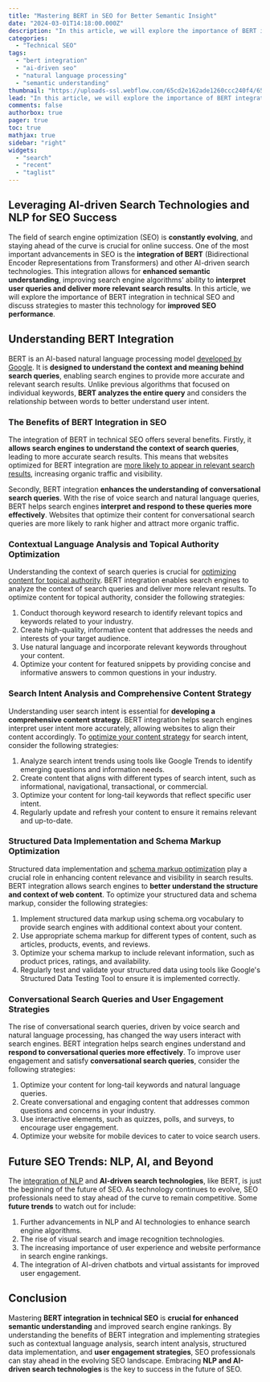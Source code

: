```yaml
---
title: "Mastering BERT in SEO for Better Semantic Insight"
date: "2024-03-01T14:18:00.000Z"
description: "In this article, we will explore the importance of BERT integration in technical SEO and discuss strategies to master this technology for improved SEO performance."
categories:
  - "Technical SEO"
tags:
  - "bert integration"
  - "ai-driven seo"
  - "natural language processing"
  - "semantic understanding"
thumbnail: "https://uploads-ssl.webflow.com/65cd2e162ade1260ccc240f4/65e1e3a231b62166c15aefb8_asset%2011.jpeg"
lead: "In this article, we will explore the importance of BERT integration in technical SEO and discuss strategies to master this technology for improved SEO performance."
comments: false
authorbox: true
pager: true
toc: true
mathjax: true
sidebar: "right"
widgets:
  - "search"
  - "recent"
  - "taglist"
---
```


Leveraging AI-driven Search Technologies and NLP for SEO Success
----------------------------------------------------------------

The field of search engine optimization (SEO) is **constantly evolving**, and staying ahead of the curve is crucial for online success. One of the most important advancements in SEO is the **integration of BERT** (Bidirectional Encoder Representations from Transformers) and other AI-driven search technologies. This integration allows for **enhanced semantic understanding**, improving search engine algorithms' ability to **interpret user queries and deliver more relevant search results**. In this article, we will explore the importance of BERT integration in technical SEO and discuss strategies to master this technology for **improved SEO performance**.

Understanding BERT Integration
------------------------------

BERT is an AI-based natural language processing model [developed by Google](https://blog.research.google/2018/11/open-sourcing-bert-state-of-art-pre.html). It is **designed to understand the context and meaning behind search queries**, enabling search engines to provide more accurate and relevant search results. Unlike previous algorithms that focused on individual keywords, **BERT analyzes the entire query** and considers the relationship between words to better understand user intent.

### The Benefits of BERT Integration in SEO

The integration of BERT in technical SEO offers several benefits. Firstly, it **allows search engines to understand the context of search queries**, leading to more accurate search results. This means that websites optimized for BERT integration are [more likely to appear in relevant search results](https://blog.emb.global/bert-for-semantic-search-results/), increasing organic traffic and visibility.

Secondly, BERT integration **enhances the understanding of conversational search queries**. With the rise of voice search and natural language queries, BERT helps search engines **interpret and respond to these queries more effectively**. Websites that optimize their content for conversational search queries are more likely to rank higher and attract more organic traffic.

### Contextual Language Analysis and Topical Authority Optimization

Understanding the context of search queries is crucial for [optimizing content for topical authority](https://www.serp-secrets.com/posts/optimizing-content-for-google-search-generative-experience). BERT integration enables search engines to analyze the context of search queries and deliver more relevant results. To optimize content for topical authority, consider the following strategies:

1. Conduct thorough keyword research to identify relevant topics and keywords related to your industry.
2. Create high-quality, informative content that addresses the needs and interests of your target audience.
3. Use natural language and incorporate relevant keywords throughout your content.
4. Optimize your content for featured snippets by providing concise and informative answers to common questions in your industry.

### Search Intent Analysis and Comprehensive Content Strategy

Understanding user search intent is essential for **developing a comprehensive content strategy**. BERT integration helps search engines interpret user intent more accurately, allowing websites to align their content accordingly. To [optimize your content strategy](https://www.serp-secrets.com/posts/how-to-use-lsi-keywords-in-seo) for search intent, consider the following strategies:

1. Analyze search intent trends using tools like Google Trends to identify emerging questions and information needs.
2. Create content that aligns with different types of search intent, such as informational, navigational, transactional, or commercial.
3. Optimize your content for long-tail keywords that reflect specific user intent.
4. Regularly update and refresh your content to ensure it remains relevant and up-to-date.

### Structured Data Implementation and Schema Markup Optimization

Structured data implementation and [schema markup optimization](https://developers.google.com/search/docs/appearance/structured-data/intro-structured-data) play a crucial role in enhancing content relevance and visibility in search results. BERT integration allows search engines to **better understand the structure and context of web content**. To optimize your structured data and schema markup, consider the following strategies:

1. Implement structured data markup using schema.org vocabulary to provide search engines with additional context about your content.
2. Use appropriate schema markup for different types of content, such as articles, products, events, and reviews.
3. Optimize your schema markup to include relevant information, such as product prices, ratings, and availability.
4. Regularly test and validate your structured data using tools like Google's Structured Data Testing Tool to ensure it is implemented correctly.

### Conversational Search Queries and User Engagement Strategies

The rise of conversational search queries, driven by voice search and natural language processing, has changed the way users interact with search engines. BERT integration helps search engines understand and **respond to conversational queries more effectively**. To improve user engagement and satisfy **conversational search queries**, consider the following strategies:

1. Optimize your content for long-tail keywords and natural language queries.
2. Create conversational and engaging content that addresses common questions and concerns in your industry.
3. Use interactive elements, such as quizzes, polls, and surveys, to encourage user engagement.
4. Optimize your website for mobile devices to cater to voice search users.

Future SEO Trends: NLP, AI, and Beyond
--------------------------------------

The [integration of NLP](https://www.serp-secrets.com/posts/the-future-of-seo-if-chatgpt-kills-search-engines) and **AI-driven search technologies**, like BERT, is just the beginning of the future of SEO. As technology continues to evolve, SEO professionals need to stay ahead of the curve to remain competitive. Some **future trends** to watch out for include:

1. Further advancements in NLP and AI technologies to enhance search engine algorithms.
2. The rise of visual search and image recognition technologies.
3. The increasing importance of user experience and website performance in search engine rankings.
4. The integration of AI-driven chatbots and virtual assistants for improved user engagement.

Conclusion
----------

Mastering **BERT integration in technical SEO** is **crucial for enhanced semantic understanding** and improved search engine rankings. By understanding the benefits of BERT integration and implementing strategies such as contextual language analysis, search intent analysis, structured data implementation, and **user engagement strategies**, SEO professionals can stay ahead in the evolving SEO landscape. Embracing **NLP and AI-driven search technologies** is the key to success in the future of SEO.

‍

